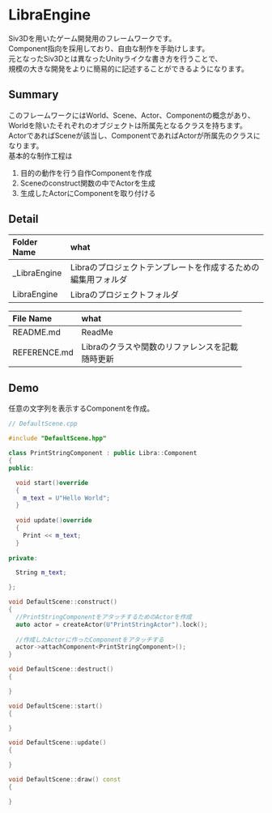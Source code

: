 # LibraEngine
Siv3Dを用いたゲーム開発用のフレームワークです。<br>
Component指向を採用しており、自由な制作を手助けします。<br>
元となったSiv3Dとは異なったUnityライクな書き方を行うことで、<br>
規模の大きな開発をよりに簡易的に記述することができるようになります。

## Summary
このフレームワークにはWorld、Scene、Actor、Componentの概念があり、<br>
Worldを除いたそれぞれのオブジェクトは所属先となるクラスを持ちます。<br>
ActorであればSceneが該当し、ComponentであればActorが所属先のクラスになります。<br>
基本的な制作工程は<br>
1. 目的の動作を行う自作Componentを作成
1. Sceneのconstruct関数の中でActorを生成
1. 生成したActorにComponentを取り付ける

## Detail
|Folder Name|what|
|:-----|:-----|
|\_LibraEngine|Libraのプロジェクトテンプレートを作成するための編集用フォルダ|
|LibraEngine|Libraのプロジェクトフォルダ|

|File Name|what|
|:-----|:-----|
|README.md|ReadMe|
|REFERENCE.md|Libraのクラスや関数のリファレンスを記載<br>随時更新|

## Demo
任意の文字列を表示するComponentを作成。<br>
~~~cpp
// DefaultScene.cpp

#include "DefaultScene.hpp"

class PrintStringComponent : public Libra::Component
{
public:

  void start()override
  {
    m_text = U"Hello World";
  }
  
  void update()override
  {
    Print << m_text;
  }
  
private:

  String m_text;

};

void DefaultScene::construct()
{
  //PrintStringComponentをアタッチするためのActorを作成
  auto actor = createActor(U"PrintStringActor").lock();
  
  //作成したActorに作ったComponentをアタッチする
  actor->attachComponent<PrintStringComponent>();
}

void DefaultScene::destruct()
{

}

void DefaultScene::start()
{

}

void DefaultScene::update()
{

}

void DefaultScene::draw() const
{

}

~~~
